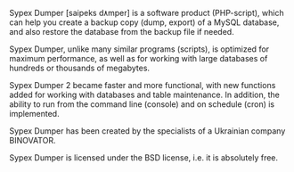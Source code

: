 Sypex Dumper [saipeks d۸mper] is a software product (PHP-script), which can help you create a backup copy (dump, export) of a MySQL database, and also restore the database from the backup file if needed.

Sypex Dumper, unlike many similar programs (scripts), is optimized for maximum performance, as well as for working with large databases of hundreds or thousands of megabytes.

Sypex Dumper 2 became faster and more functional, with new functions added for working with databases and table maintenance. In addition, the ability to run from the command line (console) and on schedule (cron) is implemented.

Sypex Dumper has been created by the specialists of a Ukrainian company BINOVATOR.

Sypex Dumper is licensed under the BSD license, i.e. it is absolutely free.
